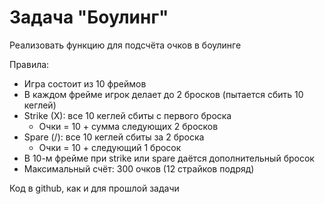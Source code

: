 # Задача "Боулинг"

Реализовать функцию для подсчёта очков в боулинге

Правила:

* Игра состоит из 10 фреймов
* В каждом фрейме игрок делает до 2 бросков (пытается сбить 10 кеглей)
* Strike (X): все 10 кеглей сбиты с первого броска
  * Очки = 10 + сумма следующих 2 бросков
* Spare (/): все 10 кеглей сбиты за 2 броска
  * Очки = 10 + следующий 1 бросок
* В 10-м фрейме при strike или spare даётся дополнительный бросок
* Максимальный счёт: 300 очков (12 страйков подряд)

Код в github, как и для прошлой задачи